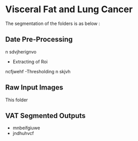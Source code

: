 # Visceral Fat and Lung Cancer

The segmentation of the folders is as below :

## Date Pre-Processing
n sdvjherignvo
- Extracting of Roi 

ncfjwehf
-Thresholding
n skjvh

## Raw Input Images 
This folder

## VAT Segmented Outputs
- mnbeifgiuwe
- jndhuhvcf

